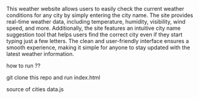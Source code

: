 This weather website allows users to easily check the current weather conditions for any city by simply entering the city name. The site provides real-time weather data, including temperature, humidity, visibility, wind speed, and more. Additionally, the site features an intuitive city name suggestion tool that helps users find the correct city even if they start typing just a few letters. The clean and user-friendly interface ensures a smooth experience, making it simple for anyone to stay updated with the latest weather information.

how to run ??

git clone this  repo
and run index.html 


source of cities
data.js
